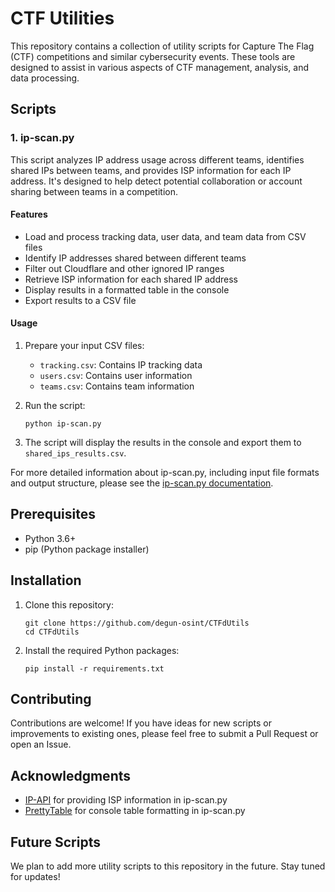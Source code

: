 # CTF Utilities

This repository contains a collection of utility scripts for Capture The Flag (CTF) competitions and similar cybersecurity events. These tools are designed to assist in various aspects of CTF management, analysis, and data processing.

## Scripts

### 1. ip-scan.py

This script analyzes IP address usage across different teams, identifies shared IPs between teams, and provides ISP information for each IP address. It's designed to help detect potential collaboration or account sharing between teams in a competition.

#### Features

- Load and process tracking data, user data, and team data from CSV files
- Identify IP addresses shared between different teams
- Filter out Cloudflare and other ignored IP ranges
- Retrieve ISP information for each shared IP address
- Display results in a formatted table in the console
- Export results to a CSV file

#### Usage

1. Prepare your input CSV files:
   - `tracking.csv`: Contains IP tracking data
   - `users.csv`: Contains user information
   - `teams.csv`: Contains team information

2. Run the script:
   ```
   python ip-scan.py
   ```

3. The script will display the results in the console and export them to `shared_ips_results.csv`.

For more detailed information about ip-scan.py, including input file formats and output structure, please see the [ip-scan.py documentation](docs/ip-scan.md).

## Prerequisites

- Python 3.6+
- pip (Python package installer)

## Installation

1. Clone this repository:
   ```
   git clone https://github.com/degun-osint/CTFdUtils
   cd CTFdUtils
   ```

2. Install the required Python packages:
   ```
   pip install -r requirements.txt
   ```

## Contributing

Contributions are welcome! If you have ideas for new scripts or improvements to existing ones, please feel free to submit a Pull Request or open an Issue.

## Acknowledgments

- [IP-API](https://ip-api.com/) for providing ISP information in ip-scan.py
- [PrettyTable](https://github.com/jazzband/prettytable) for console table formatting in ip-scan.py

## Future Scripts

We plan to add more utility scripts to this repository in the future. Stay tuned for updates!